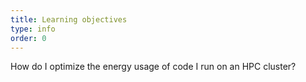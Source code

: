 ```yaml
---
title: Learning objectives
type: info
order: 0
---
```


How do I optimize the energy usage of code I run on an HPC cluster?
